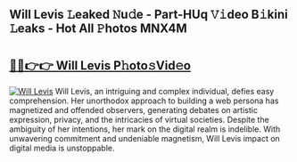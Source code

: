 ## Will Levis 𝙻eaked 𝙽u𝚍e - Part-HUq 𝚅𝚒deo B𝚒kini 𝙻eaks - Hot All 𝙿hotos MNX4M

# <h2><a href="http://ld0mh7t.urlbe.top/?page=Will+Levis">🔗🔗👉👉 Will Levis P𝚑oto𝚜Vid𝚎o</a></h2>

[![Will Levis](https://i.imgur.com/eBuTRDB.gif)](http://ld0mh7t.urlbe.top/?page=Will+Levis)
Will Levis, an intriguing and complex individual, defies easy comprehension. Her unorthodox approach to building a web persona has magnetized and offended observers, generating debates on artistic expression, privacy, and the intricacies of virtual societies. Despite the ambiguity of her intentions, her mark on the digital realm is indelible. With unwavering commitment and undeniable magnetism, Will Levis impact on digital media is unstoppable.
